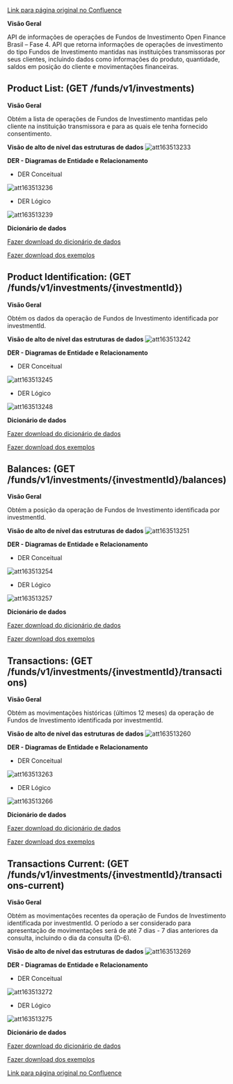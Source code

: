 [Link para página original no Confluence](https://openfinancebrasil.atlassian.net/wiki/spaces/OF/pages/163513093)

**Visão Geral**

API de informações de operações de Fundos de Investimento Open Finance Brasil – Fase 4. API que retorna informações de operações de investimento do tipo Fundos de Investimento mantidas nas instituições transmissoras por seus clientes, incluindo dados como informações do produto, quantidade, saldos em posição do cliente e movimentações financeiras. 

## **Product List:** (GET /funds/v1/investments)

**Visão Geral**

Obtém a lista de operações de Fundos de Investimento mantidas pelo cliente na instituição transmissora e para as quais ele tenha fornecido consentimento.

**Visão de alto de nível das estruturas de dados**
![att163513233](Informa%c3%a7%c3%b5es%20Gerais%20-%20Fundos%20de%20Investimento%20-%20v1.0.1/attachments/image-20230418-201728.png)

**DER - Diagramas de Entidade e Relacionamento**

- DER Conceitual

![att163513236](Informa%c3%a7%c3%b5es%20Gerais%20-%20Fundos%20de%20Investimento%20-%20v1.0.1/attachments/image-20230418-201756.png)

- DER Lógico

![att163513239](Informa%c3%a7%c3%b5es%20Gerais%20-%20Fundos%20de%20Investimento%20-%20v1.0.1/attachments/image-20230418-201812.png)

**Dicionário de dados**

[Fazer download do dicionário de dados](https://openbanking-brasil.github.io/openapi/dictionary/fundsGetInvestments_v1.csv)

[Fazer download dos exemplos](https://openbanking-brasil.github.io/openapi/dictionary/example/examples_fundsGetInvestments_v1.csv)

## **Product Identification:** (GET /funds/v1/investments/{investmentId})

**Visão Geral**

Obtém os dados da operação de Fundos de Investimento identificada por investmentId.

**Visão de alto de nível das estruturas de dados**
![att163513242](Informa%c3%a7%c3%b5es%20Gerais%20-%20Fundos%20de%20Investimento%20-%20v1.0.1/attachments/image-20230418-201838.png)

**DER - Diagramas de Entidade e Relacionamento**

- DER Conceitual

![att163513245](Informa%c3%a7%c3%b5es%20Gerais%20-%20Fundos%20de%20Investimento%20-%20v1.0.1/attachments/image-20230418-201905.png)

- DER Lógico

![att163513248](Informa%c3%a7%c3%b5es%20Gerais%20-%20Fundos%20de%20Investimento%20-%20v1.0.1/attachments/image-20230418-201933.png)

**Dicionário de dados**

[Fazer download do dicionário de dados](https://openbanking-brasil.github.io/openapi/dictionary/fundsGetInvestmentsInvestmentId_v1.csv)

[Fazer download dos exemplos](https://openbanking-brasil.github.io/openapi/dictionary/example/examples_fundsGetInvestmentsInvestmentId_v1.csv)

## **Balances:** (GET /funds/v1/investments/{investmentId}/balances)

**Visão Geral**

Obtém a posição da operação de Fundos de Investimento identificada por investmentId.

**Visão de alto de nível das estruturas de dados**
![att163513251](Informa%c3%a7%c3%b5es%20Gerais%20-%20Fundos%20de%20Investimento%20-%20v1.0.1/attachments/image-20230418-202004.png)

**DER - Diagramas de Entidade e Relacionamento**

- DER Conceitual

![att163513254](Informa%c3%a7%c3%b5es%20Gerais%20-%20Fundos%20de%20Investimento%20-%20v1.0.1/attachments/image-20230418-202019.png)

- DER Lógico

![att163513257](Informa%c3%a7%c3%b5es%20Gerais%20-%20Fundos%20de%20Investimento%20-%20v1.0.1/attachments/image-20230418-202047.png)

**Dicionário de dados**

[Fazer download do dicionário de dados](https://openbanking-brasil.github.io/openapi/dictionary/fundsGetInvestmentsInvestmentIdBalances_v1.csv)

[Fazer download dos exemplos](https://openbanking-brasil.github.io/openapi/dictionary/example/examples_fundsGetInvestmentsInvestmentIdBalances_v1.csv)

## **Transactions:** (GET /funds/v1/investments/{investmentId}/transactions)

**Visão Geral**

Obtém as movimentações históricas (últimos 12 meses) da operação de Fundos de Investimento identificada por investmentId.

**Visão de alto de nível das estruturas de dados**
![att163513260](Informa%c3%a7%c3%b5es%20Gerais%20-%20Fundos%20de%20Investimento%20-%20v1.0.1/attachments/image-20230418-202116.png)

**DER - Diagramas de Entidade e Relacionamento**

- DER Conceitual

![att163513263](Informa%c3%a7%c3%b5es%20Gerais%20-%20Fundos%20de%20Investimento%20-%20v1.0.1/attachments/image-20230418-202130.png)

- DER Lógico

![att163513266](Informa%c3%a7%c3%b5es%20Gerais%20-%20Fundos%20de%20Investimento%20-%20v1.0.1/attachments/image-20230418-202215.png)

**Dicionário de dados**

[Fazer download do dicionário de dados](https://openbanking-brasil.github.io/openapi/dictionary/fundsGetInvestmentsInvestmentIdTransactions_v1.csv)

[Fazer download dos exemplos](https://openbanking-brasil.github.io/openapi/dictionary/example/examples_fundsGetInvestmentsInvestmentIdTransactions_v1.csv)

## **Transactions Current:** (GET /funds/v1/investments/{investmentId}/transactions-current)

**Visão Geral**

Obtém as movimentações recentes da operação de Fundos de Investimento identificada por investmentId. O período a ser considerado para apresentação de movimentações será de até 7 dias - 7 dias anteriores da consulta, incluindo o dia da consulta (D-6).

**Visão de alto de nível das estruturas de dados**
![att163513269](Informa%c3%a7%c3%b5es%20Gerais%20-%20Fundos%20de%20Investimento%20-%20v1.0.1/attachments/image-20230418-202247.png)

**DER - Diagramas de Entidade e Relacionamento**

- DER Conceitual

![att163513272](Informa%c3%a7%c3%b5es%20Gerais%20-%20Fundos%20de%20Investimento%20-%20v1.0.1/attachments/image-20230418-202259.png)

- DER Lógico

![att163513275](Informa%c3%a7%c3%b5es%20Gerais%20-%20Fundos%20de%20Investimento%20-%20v1.0.1/attachments/image-20230418-202319.png)

**Dicionário de dados**

[Fazer download do dicionário de dados](https://openbanking-brasil.github.io/openapi/dictionary/fundsGetInvestmentsInvestmentIdTransactionsCurrent_v1.csv)

[Fazer download dos exemplos](https://openbanking-brasil.github.io/openapi/dictionary/example/examples_fundsGetInvestmentsInvestmentIdTransactionsCurrent_v1.csv)

[Link para página original no Confluence](https://openfinancebrasil.atlassian.net/wiki/spaces/OF/pages/163513093)